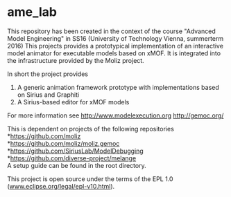 # ame_lab

This repository has been created in the context of the course "Advanced Model Engineering" in SS16 (University of Technology Vienna, summerterm 2016)
This projects provides a prototypical implementation of an interactive model animator for executable models based on xMOF. It is integrated into the infrastructure provided by the Moliz project.

In short the project provides
1. A generic animation framework prototype with implementations based on Sirius and Graphiti
2. A Sirius-based editor for xMOF models


For more information see
http://www.modelexecution.org
http://gemoc.org/

This is dependent on projects of the following repositories</br>
*https://github.com/moliz </br>
*https://github.com/moliz/moliz.gemoc</br>
*https://github.com/SiriusLab/ModelDebugging</br>
*https://github.com/diverse-project/melange</br>
A setup guide can be found in the root directory.

This project is open source under the terms of the EPL 1.0 (www.eclipse.org/legal/epl-v10.html).
